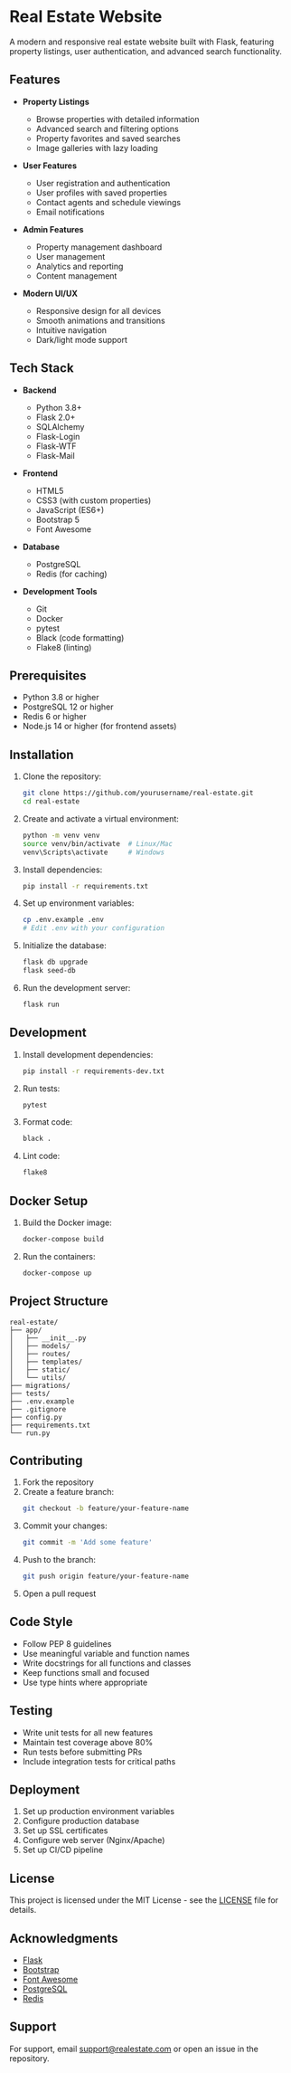 # Real Estate Website

A modern and responsive real estate website built with Flask, featuring property listings, user authentication, and advanced search functionality.

## Features

- **Property Listings**
  - Browse properties with detailed information
  - Advanced search and filtering options
  - Property favorites and saved searches
  - Image galleries with lazy loading

- **User Features**
  - User registration and authentication
  - User profiles with saved properties
  - Contact agents and schedule viewings
  - Email notifications

- **Admin Features**
  - Property management dashboard
  - User management
  - Analytics and reporting
  - Content management

- **Modern UI/UX**
  - Responsive design for all devices
  - Smooth animations and transitions
  - Intuitive navigation
  - Dark/light mode support

## Tech Stack

- **Backend**
  - Python 3.8+
  - Flask 2.0+
  - SQLAlchemy
  - Flask-Login
  - Flask-WTF
  - Flask-Mail

- **Frontend**
  - HTML5
  - CSS3 (with custom properties)
  - JavaScript (ES6+)
  - Bootstrap 5
  - Font Awesome

- **Database**
  - PostgreSQL
  - Redis (for caching)

- **Development Tools**
  - Git
  - Docker
  - pytest
  - Black (code formatting)
  - Flake8 (linting)

## Prerequisites

- Python 3.8 or higher
- PostgreSQL 12 or higher
- Redis 6 or higher
- Node.js 14 or higher (for frontend assets)

## Installation

1. Clone the repository:
   ```bash
   git clone https://github.com/yourusername/real-estate.git
   cd real-estate
   ```

2. Create and activate a virtual environment:
   ```bash
   python -m venv venv
   source venv/bin/activate  # Linux/Mac
   venv\Scripts\activate     # Windows
   ```

3. Install dependencies:
   ```bash
   pip install -r requirements.txt
   ```

4. Set up environment variables:
   ```bash
   cp .env.example .env
   # Edit .env with your configuration
   ```

5. Initialize the database:
   ```bash
   flask db upgrade
   flask seed-db
   ```

6. Run the development server:
   ```bash
   flask run
   ```

## Development

1. Install development dependencies:
   ```bash
   pip install -r requirements-dev.txt
   ```

2. Run tests:
   ```bash
   pytest
   ```

3. Format code:
   ```bash
   black .
   ```

4. Lint code:
   ```bash
   flake8
   ```

## Docker Setup

1. Build the Docker image:
   ```bash
   docker-compose build
   ```

2. Run the containers:
   ```bash
   docker-compose up
   ```

## Project Structure

```
real-estate/
├── app/
│   ├── __init__.py
│   ├── models/
│   ├── routes/
│   ├── templates/
│   ├── static/
│   └── utils/
├── migrations/
├── tests/
├── .env.example
├── .gitignore
├── config.py
├── requirements.txt
└── run.py
```

## Contributing

1. Fork the repository
2. Create a feature branch:
   ```bash
   git checkout -b feature/your-feature-name
   ```
3. Commit your changes:
   ```bash
   git commit -m 'Add some feature'
   ```
4. Push to the branch:
   ```bash
   git push origin feature/your-feature-name
   ```
5. Open a pull request

## Code Style

- Follow PEP 8 guidelines
- Use meaningful variable and function names
- Write docstrings for all functions and classes
- Keep functions small and focused
- Use type hints where appropriate

## Testing

- Write unit tests for all new features
- Maintain test coverage above 80%
- Run tests before submitting PRs
- Include integration tests for critical paths

## Deployment

1. Set up production environment variables
2. Configure production database
3. Set up SSL certificates
4. Configure web server (Nginx/Apache)
5. Set up CI/CD pipeline

## License

This project is licensed under the MIT License - see the [LICENSE](LICENSE) file for details.

## Acknowledgments

- [Flask](https://flask.palletsprojects.com/)
- [Bootstrap](https://getbootstrap.com/)
- [Font Awesome](https://fontawesome.com/)
- [PostgreSQL](https://www.postgresql.org/)
- [Redis](https://redis.io/)

## Support

For support, email support@realestate.com or open an issue in the repository. 
